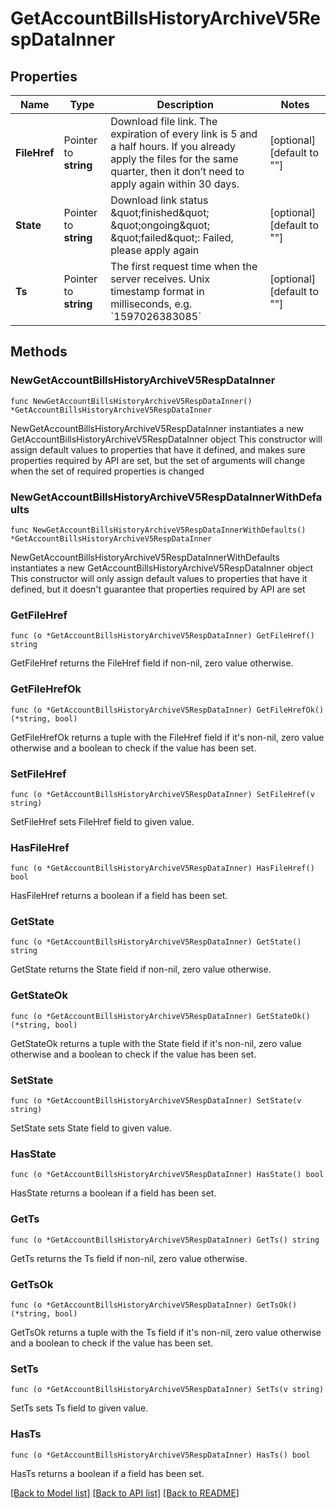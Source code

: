 # GetAccountBillsHistoryArchiveV5RespDataInner

## Properties

Name | Type | Description | Notes
------------ | ------------- | ------------- | -------------
**FileHref** | Pointer to **string** | Download file link.   The expiration of every link is 5 and a half hours. If you already apply the files for the same quarter, then it don’t need to apply again within 30 days. | [optional] [default to ""]
**State** | Pointer to **string** | Download link status   \&quot;finished\&quot; \&quot;ongoing\&quot; \&quot;failed\&quot;: Failed, please apply again | [optional] [default to ""]
**Ts** | Pointer to **string** | The first request time when the server receives. Unix timestamp format in milliseconds, e.g. &#x60;1597026383085&#x60; | [optional] [default to ""]

## Methods

### NewGetAccountBillsHistoryArchiveV5RespDataInner

`func NewGetAccountBillsHistoryArchiveV5RespDataInner() *GetAccountBillsHistoryArchiveV5RespDataInner`

NewGetAccountBillsHistoryArchiveV5RespDataInner instantiates a new GetAccountBillsHistoryArchiveV5RespDataInner object
This constructor will assign default values to properties that have it defined,
and makes sure properties required by API are set, but the set of arguments
will change when the set of required properties is changed

### NewGetAccountBillsHistoryArchiveV5RespDataInnerWithDefaults

`func NewGetAccountBillsHistoryArchiveV5RespDataInnerWithDefaults() *GetAccountBillsHistoryArchiveV5RespDataInner`

NewGetAccountBillsHistoryArchiveV5RespDataInnerWithDefaults instantiates a new GetAccountBillsHistoryArchiveV5RespDataInner object
This constructor will only assign default values to properties that have it defined,
but it doesn't guarantee that properties required by API are set

### GetFileHref

`func (o *GetAccountBillsHistoryArchiveV5RespDataInner) GetFileHref() string`

GetFileHref returns the FileHref field if non-nil, zero value otherwise.

### GetFileHrefOk

`func (o *GetAccountBillsHistoryArchiveV5RespDataInner) GetFileHrefOk() (*string, bool)`

GetFileHrefOk returns a tuple with the FileHref field if it's non-nil, zero value otherwise
and a boolean to check if the value has been set.

### SetFileHref

`func (o *GetAccountBillsHistoryArchiveV5RespDataInner) SetFileHref(v string)`

SetFileHref sets FileHref field to given value.

### HasFileHref

`func (o *GetAccountBillsHistoryArchiveV5RespDataInner) HasFileHref() bool`

HasFileHref returns a boolean if a field has been set.

### GetState

`func (o *GetAccountBillsHistoryArchiveV5RespDataInner) GetState() string`

GetState returns the State field if non-nil, zero value otherwise.

### GetStateOk

`func (o *GetAccountBillsHistoryArchiveV5RespDataInner) GetStateOk() (*string, bool)`

GetStateOk returns a tuple with the State field if it's non-nil, zero value otherwise
and a boolean to check if the value has been set.

### SetState

`func (o *GetAccountBillsHistoryArchiveV5RespDataInner) SetState(v string)`

SetState sets State field to given value.

### HasState

`func (o *GetAccountBillsHistoryArchiveV5RespDataInner) HasState() bool`

HasState returns a boolean if a field has been set.

### GetTs

`func (o *GetAccountBillsHistoryArchiveV5RespDataInner) GetTs() string`

GetTs returns the Ts field if non-nil, zero value otherwise.

### GetTsOk

`func (o *GetAccountBillsHistoryArchiveV5RespDataInner) GetTsOk() (*string, bool)`

GetTsOk returns a tuple with the Ts field if it's non-nil, zero value otherwise
and a boolean to check if the value has been set.

### SetTs

`func (o *GetAccountBillsHistoryArchiveV5RespDataInner) SetTs(v string)`

SetTs sets Ts field to given value.

### HasTs

`func (o *GetAccountBillsHistoryArchiveV5RespDataInner) HasTs() bool`

HasTs returns a boolean if a field has been set.


[[Back to Model list]](../README.md#documentation-for-models) [[Back to API list]](../README.md#documentation-for-api-endpoints) [[Back to README]](../README.md)


